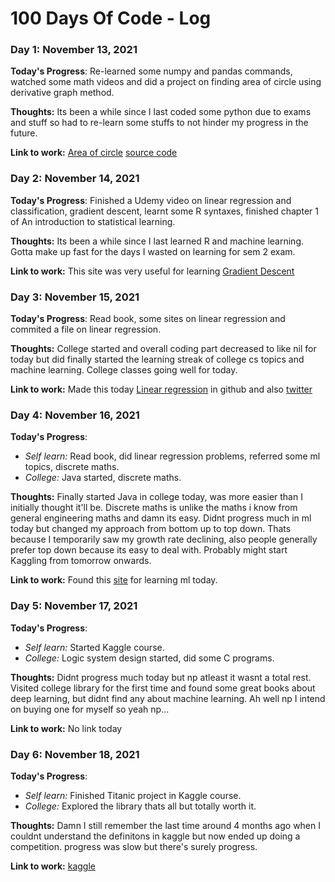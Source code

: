 
# 100 Days Of Code - Log
<!---
### Day 0: February 30, 2016 (Example 1)
##### (delete me or comment me out)

**Today's Progress**: Fixed CSS, worked on canvas functionality for the app.

**Thoughts:** I really struggled with CSS, but, overall, I feel like I am slowly getting better at it. Canvas is still new for me, but I managed to figure out some basic functionality.

**Link to work:** [Calculator App](http://www.example.com)

### Day 0: February 30, 2016 (Example 2)
##### (delete me or comment me out)

**Today's Progress**: Fixed CSS, worked on canvas functionality for the app.

**Thoughts**: I really struggled with CSS, but, overall, I feel like I am slowly getting better at it. Canvas is still new for me, but I managed to figure out some basic functionality.

**Link(s) to work**: [Calculator App](http://www.example.com)


### Day 1: June 27, Monday

**Today's Progress**: I've gone through many exercises on FreeCodeCamp.

**Thoughts** I've recently started coding, and it's a great feeling when I finally solve an algorithm challenge after a lot of attempts and hours spent.

**Link(s) to work**
1. [Find the Longest Word in a String](https://www.freecodecamp.com/challenges/find-the-longest-word-in-a-string)
2. [Title Case a Sentence](https://www.freecodecamp.com/challenges/title-case-a-sentence)
-->

### Day 1: November 13, 2021

**Today's Progress**: Re-learned some numpy and pandas commands, watched some math videos and did a project on finding area of circle using derivative graph method.

**Thoughts:** Its been a while since I last coded some python due to exams and stuff so had to re-learn some stuffs to not hinder my progress in the future.

**Link to work:** [Area of circle](https://twitter.com/An_Indian_Otaku/status/1459520327042564098?s=20) [source code](https://github.com/Indian-otaku/Miscellaneous_python_programs/tree/main/Area_of_circle)

### Day 2: November 14, 2021

**Today's Progress**: Finished a Udemy video on linear regression and classification, gradient descent, learnt some R syntaxes, finished chapter 1 of An introduction to statistical learning. 

**Thoughts:** Its been a while since I last learned R and machine learning. Gotta make up fast for the days I wasted on learning for sem 2 exam.

**Link to work:** This site was very useful for learning [Gradient Descent](https://www.kdnuggets.com/2017/04/simple-understand-gradient-descent-algorithm.html)


### Day 3: November 15, 2021

**Today's Progress**: Read book, some sites on linear regression and commited a file on linear regression.

**Thoughts:** College started and overall coding part decreased to like nil for today but did finally started the learning streak of college cs topics and machine learning. College classes going well for today.

**Link to work:** Made this today [Linear regression](https://github.com/Indian-otaku/Machine_learning_models_explained/blob/main/Linear_regression.md) in github and also [twitter](https://twitter.com/An_Indian_Otaku/status/1460254439818743808?s=20)


### Day 4: November 16, 2021

**Today's Progress**: 
* *Self learn:* Read book, did linear regression problems, referred some ml topics, discrete maths.
* *College:* Java started, discrete maths.

**Thoughts:** Finally started Java in college today, was more easier than I initially thought it'll be. Discrete maths is unlike the maths i know from general engineering maths and damn its easy. Didnt progress much in ml today but changed my approach from bottom up to top down. Thats because I temporarily saw my growth rate declining, also people generally prefer top down because its easy to deal with. Probably might start Kaggling from tomorrow onwards.

**Link to work:** Found this [site](https://machinelearningmastery.com/) for learning ml today. 

### Day 5: November 17, 2021

**Today's Progress**: 
* *Self learn:* Started Kaggle course.
* *College:* Logic system design started, did some C programs.

**Thoughts:** Didnt progress much today but np atleast it wasnt a total rest. Visited college library for the first time and found some great books about deep learning, but didnt find any about machine learning. Ah well np I intend on buying one for myself so yeah np...

**Link to work:** No link today 

### Day 6: November 18, 2021

**Today's Progress**: 
* *Self learn:* Finished Titanic project in Kaggle course.
* *College:* Explored the library thats all but totally worth it.

**Thoughts:** Damn I still remember the last time around 4 months ago when I couldnt understand the definitons in kaggle but now ended up doing a competition. progress was slow but there's surely progress. 

**Link to work:** [kaggle](https://www.kaggle.com/bruhotaku)
